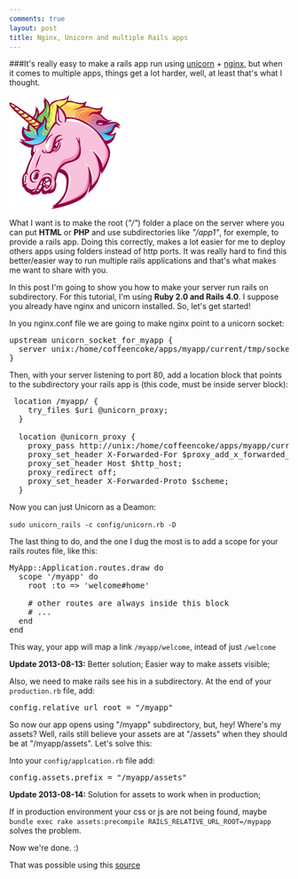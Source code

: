 ```yaml
---
comments: true
layout: post
title: Nginx, Unicorn and multiple Rails apps
---
```


###It's really easy to make a rails app run using [unicorn](http://unicorn.bogomips.org/) + [nginx](http://nginx.org/en/), but when it comes to multiple apps, things get a lot harder, well, at least that's what I thought.

![image](/img/posts/unicorn.png)

What I want is to make the root (*"/"*) folder a place on the server where you can put **HTML** or **PHP** and use subdirectories like *"/app1"*, for exemple, to provide a rails app. Doing this correctly, makes a lot easier for me to deploy others apps using folders instead of http ports. It was really hard to find this better/easier way to run multiple rails applications and that's what makes me want to share with you.

In this post I'm going to show you how to make your server run rails on subdirectory. For this tutorial, I'm using **Ruby 2.0 **and** Rails 4.0**. I suppose you already have nginx and unicorn installed. So, let's get started!

In you nginx.conf file we are going to make nginx point to a unicorn socket:
<pre>
upstream unicorn_socket_for_myapp {
  server unix:/home/coffeencoke/apps/myapp/current/tmp/sockets/unicorn.sock fail_timeout=0;
}
</pre>

Then, with your server listening to port 80, add a location block that points to the subdirectory your rails app is (this code, must be inside server block):
<pre>
 location /myapp/ {
    try_files $uri @unicorn_proxy;
  }
 
  location @unicorn_proxy {
    proxy_pass http://unix:/home/coffeencoke/apps/myapp/current/tmp/sockets/unicorn.sock;
    proxy_set_header X-Forwarded-For $proxy_add_x_forwarded_for;
    proxy_set_header Host $http_host;
    proxy_redirect off;
    proxy_set_header X-Forwarded-Proto $scheme;
  }
</pre>

Now you can just Unicorn as a Deamon:

`sudo unicorn_rails -c config/unicorn.rb -D`

The last thing to do, and the one I dug the most is to add a scope for your rails routes file, like this:

<pre rel="Ruby">
MyApp::Application.routes.draw do
  scope '/myapp' do
    root :to => 'welcome#home'
    
    # other routes are always inside this block
    # ...
  end
end
</pre>

This way, your app will map a link `/myapp/welcome`, intead of just `/welcome`

<div class="alert"><b>Update 2013-08-13:</b> Better solution; Easier way to make assets visible; </div>

Also, we need to make rails see his in a subdirectory. At the end of your `production.rb` file, add: 

<pre rel="Ruby">
config.relative_url_root = "/myapp"
</pre>

So now our app opens using "/myapp" subdirectory, but, hey! Where's my assets? Well, rails still believe your assets are at "/assets" when they should be at "/myapp/assets". Let's solve this:

Into your `config/applcation.rb` file add:

<pre rel="Ruby">
config.assets.prefix = "/myapp/assets"
</pre>

<div class="alert"><b>Update 2013-08-14:</b> Solution for assets to work when in production; </div>

If in production environment your css or js are not being found, maybe `bundle exec rake assets:precompile RAILS_RELATIVE_URL_ROOT=/mypapp` solves the problem.

Now we're done. :) 

That was possible using this [source](http://coffeencoke.github.io/blog/2012/12/31/serving-rails-with-a-subdirectory-root-path/)